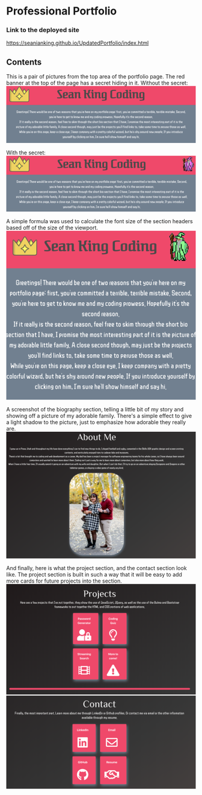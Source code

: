 # Professional Portfolio

### Link to the deployed site

https://seanianking.github.io/UpdatedPortfolio/index.html

## Contents

This is a pair of pictures from the top area of the portfolio page. The red banner at the top of the page has a secret hiding in it.
Without the secret:
![Image of top section 1](Assets/topsectionone.png)

With the secret:
![Image of top section 2](Assets/topsectiontwo.png)

A simple formula was used to calculate the font size of the section headers based off of the size of the viewport.
![Image of top section 3 scaled text](Assets/topsection3scaledtext.png)

A screenshot of the biography section, telling a little bit of my story and showing off a picture of my adorable family. There's a simple effect to give a light shadow to the picture, just to emphasize how adorable they really are.
![Image of biography question](Assets/Biographysection.png)

And finally, here is what the project section, and the contact section look like. The project section is built in such a way that it will be easy to add more cards for future projects into the section.
![Project image](Assets/projectsection.png)
![Contact image](Assets/contactsection.png)